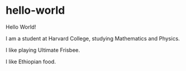 # hello-world
Hello World!

I am a student at Harvard College, studying Mathematics and Physics.

I like playing Ultimate Frisbee.

I like Ethiopian food.
